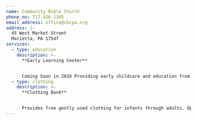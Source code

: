 ```yaml
---
name: Community Bible Church
phone_no: 717-426-1345
email_address: office@cbcpa.org
address: |-
  45 West Market Street
  Marietta, PA 17547
services:
  - type: education
    description: >-
      **Early Learning Center**


      Coming Soon in 2018 Providing early childcare and education from birth to early elementary age.
  - type: clothing
    description: >-
      **Clothing Bank**


      Provides free gently used clothing for infants through adults. Open 2nd and 4th Saturday of each month from 9:00 am - Noon
---
```

